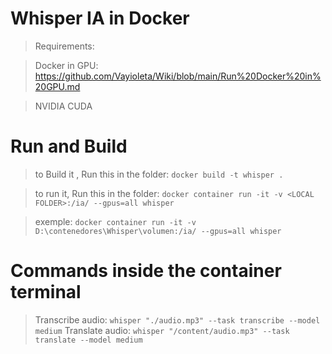 # Whisper IA in Docker
> Requirements:

> Docker in GPU: https://github.com/Vayioleta/Wiki/blob/main/Run%20Docker%20in%20GPU.md

> NVIDIA CUDA

# Run and Build
> to Build it , Run this in the folder:
`docker build -t whisper .`

> to run it, Run this in the folder:
`docker container run -it -v <LOCAL FOLDER>:/ia/ --gpus=all whisper`

> exemple:
`docker container run -it -v D:\contenedores\Whisper\volumen:/ia/ --gpus=all whisper`


# Commands inside the container terminal
> Transcribe audio:
`whisper "./audio.mp3" --task transcribe --model medium`
> Translate audio:
`whisper "/content/audio.mp3" --task translate --model medium`
